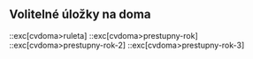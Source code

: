 ## Volitelné úložky na doma

::exc[cvdoma>ruleta]
::exc[cvdoma>prestupny-rok]
::exc[cvdoma>prestupny-rok-2]
::exc[cvdoma>prestupny-rok-3]
